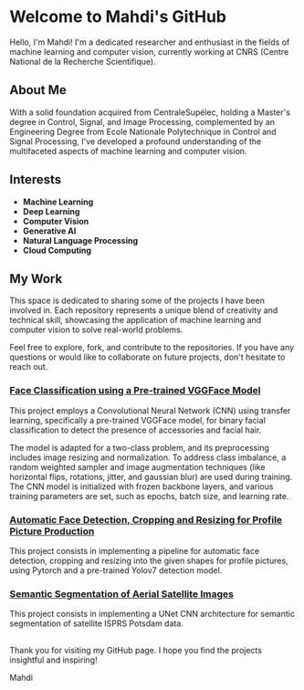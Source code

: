 # Welcome to Mahdi's GitHub

Hello, I'm Mahdi! I'm a dedicated researcher and enthusiast in the fields of machine learning and computer vision, currently working at CNRS (Centre National de la Recherche Scientifique).

## About Me

With a solid foundation acquired from CentraleSupélec, holding a Master's degree in Control, Signal, and Image Processing, complemented by an Engineering Degree from Ecole Nationale Polytechnique in Control and Signal Processing, I've developed a profound understanding of the multifaceted aspects of machine learning and computer vision.

## Interests

- **Machine Learning**
- **Deep Learning**
- **Computer Vision**
- **Generative AI**
- **Natural Language Processing**
- **Cloud Computing**

## My Work

This space is dedicated to sharing some of the projects I have been involved in. Each repository represents a unique blend of creativity and technical skill, showcasing the application of machine learning and computer vision to solve real-world problems.

Feel free to explore, fork, and contribute to the repositories. If you have any questions or would like to collaborate on future projects, don't hesitate to reach out.

### [Face Classification using a Pre-trained VGGFace Model](https://github.com/Mehdilat/Project-ClearFace-Classification)

This project employs a Convolutional Neural Network (CNN) using transfer learning, specifically a pre-trained VGGFace model, for binary facial classification to detect the presence of accessories and facial hair.

The model is adapted for a two-class problem, and its preprocessing includes image resizing and normalization. To address class imbalance, a random weighted sampler and image augmentation techniques (like horizontal flips, rotations, jitter, and gaussian blur) are used during training. The CNN model is initialized with frozen backbone layers, and various training parameters are set, such as epochs, batch size, and learning rate.

### [Automatic Face Detection, Cropping and Resizing for Profile Picture Production](https://github.com/Mehdilat/Project-ProfilePicture-AutomaticFaceDetection)

This project consists in implementing a pipeline for automatic face detection, cropping and resizing into the given shapes for profile pictures, using Pytorch and a pre-trained Yolov7 detection model.

### [Semantic Segmentation of Aerial Satellite Images](https://github.com/Mehdilat/Project-SatelliteImages-SemanticSegmentation)

This project consists in implementing a UNet CNN architecture for semantic segmentation of satellite ISPRS Potsdam data.

##

Thank you for visiting my GitHub page. I hope you find the projects insightful and inspiring!

Mahdi
